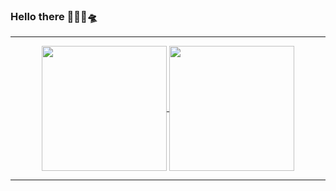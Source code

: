 ### Hello there  🐱‍👤👋🛸

<hr />
<p align="center">
<a href="https://github.com/anuraghazra/github-readme-stats">
  <img align="center" height="200px" src="https://github-readme-stats.vercel.app/api?username=GuitouNeoz&theme=graywhite&show_icons=true" />
 </a>
<a href="https://github.com/anuraghazra/github-readme-stats">
  <img align="center" height="200px" src="https://github-readme-stats.vercel.app/api/top-langs/?username=GuitouNeoz&theme=graywhite&layout=compact" />
 </a>
</p>
<hr />
